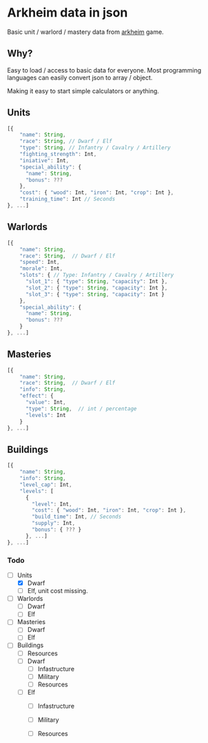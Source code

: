 # Arkheim data in json

Basic unit / warlord / mastery data from [arkheim](https://arkheim.com/) game. 

## Why?

Easy to load / access to basic data for everyone.
Most programming languages can easily convert json to array / object.

Making it easy to start simple calculators or anything.

## Units
```js
[{
    "name": String,
    "race": String, // Dwarf / Elf
    "type": String, // Infantry / Cavalry / Artillery
    "fighting_strength": Int,
    "iniative": Int,
    "special_ability": {
      "name": String,
      "bonus": ???
    },
    "cost": { "wood": Int, "iron": Int, "crop": Int },
    "training_time": Int // Seconds
}, ...] 
```

## Warlords
```js
[{
    "name": String,
    "race": String,  // Dwarf / Elf
    "speed": Int,
    "morale": Int,
    "slots": { // Type: Infantry / Cavalry / Artillery
      "slot_1": { "type": String, "capacity": Int },
      "slot_2": { "type": String, "capacity": Int },
      "slot_3": { "type": String, "capacity": Int }
    },
    "special_ability": {
      "name": String, 
      "bonus": ???
    }
}, ...]
```

## Masteries
```js
[{
    "name": String,
    "race": String,  // Dwarf / Elf
    "info": String,
    "effect": {
      "value": Int,
      "type": String,  // int / percentage
      "levels": Int
    }
}, ...]
```

## Buildings
```js
[{
    "name": String,
    "info": String,
    "level_cap": Int,
    "levels": [
      {
        "level": Int,
        "cost": { "wood": Int, "iron": Int, "crop": Int },
        "build_time": Int, // Seconds
        "supply": Int,
        "bonus": { ??? }
      }, ...]      
}, ...]
```

### Todo

- [ ] Units
    - [x] Dwarf
    - [ ] Elf, unit cost missing.
- [ ] Warlords
    - [ ] Dwarf
    - [ ] Elf
- [ ] Masteries
    - [ ] Dwarf
    - [ ] Elf
- [ ] Buildings
    - [ ] Resources
    - [ ] Dwarf
        - [ ] Infastructure
        - [ ] Military
        - [ ] Resources
    - [ ] Elf
        - [ ] Infastructure
        - [ ] Military
        - [ ] Resources


